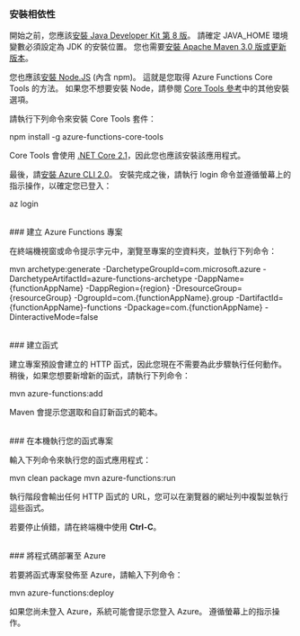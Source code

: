 ### <a name="install-dependencies"></a>安裝相依性

開始之前，您應該<a href="https://go.microsoft.com/fwlink/?linkid=2016706" target="_blank">安裝 Java Developer Kit 第 8 版</a>。 請確定 JAVA_HOME 環境變數必須設定為 JDK 的安裝位置。 您也需要<a href="https://go.microsoft.com/fwlink/?linkid=2016384" target="_blank">安裝 Apache Maven 3.0 版或更新版本</a>。

您也應該<a href="https://go.microsoft.com/fwlink/?linkid=2016195" target="_blank">安裝 Node.JS</a> (內含 npm)。 這就是您取得 Azure Functions Core Tools 的方法。 如果您不想要安裝 Node，請參閱 <a href="https://go.microsoft.com/fwlink/?linkid=2016192" target="_blank">Core Tools 參考</a>中的其他安裝選項。

請執行下列命令來安裝 Core Tools 套件：

<MarkdownHighlighter>npm install -g azure-functions-core-tools</MarkdownHighlighter>

Core Tools 會使用 <a href="https://go.microsoft.com/fwlink/?linkid=2016373" target="_blank">.NET Core 2.1</a>，因此您也應該安裝該應用程式。

最後，請<a href="https://go.microsoft.com/fwlink/?linkid=2016701" target="_blank">安裝 Azure CLI 2.0</a>。 安裝完成之後，請執行 login 命令並遵循螢幕上的指示操作，以確定您已登入：

<MarkdownHighlighter>az login</MarkdownHighlighter>

<br/>
### <a name="create-an-azure-functions-project"></a>建立 Azure Functions 專案

在終端機視窗或命令提示字元中，瀏覽至專案的空資料夾，並執行下列命令：

<MarkdownHighlighter>mvn archetype:generate -DarchetypeGroupId=com.microsoft.azure -DarchetypeArtifactId=azure-functions-archetype -DappName={functionAppName} -DappRegion={region} -DresourceGroup={resourceGroup} -DgroupId=com.{functionAppName}.group -DartifactId={functionAppName}-functions -Dpackage=com.{functionAppName} -DinteractiveMode=false</MarkdownHighlighter>

<br/>
### <a name="create-a-function"></a>建立函式

建立專案預設會建立的 HTTP 函式，因此您現在不需要為此步驟執行任何動作。 稍後，如果您想要新增新的函式，請執行下列命令：

<MarkdownHighlighter>mvn azure-functions:add</MarkdownHighlighter>

Maven 會提示您選取和自訂新函式的範本。

<br/>
### <a name="run-your-function-project-locally"></a>在本機執行您的函式專案

輸入下列命令來執行您的函式應用程式：

<MarkdownHighlighter>mvn clean package</MarkdownHighlighter>
<MarkdownHighlighter>mvn azure-functions:run</MarkdownHighlighter>

執行階段會輸出任何 HTTP 函式的 URL，您可以在瀏覽器的網址列中複製並執行這些函式。

若要停止偵錯，請在終端機中使用 **Ctrl-C**。

<br/>
### <a name="deploy-your-code-to-azure"></a>將程式碼部署至 Azure

若要將函式專案發佈至 Azure，請輸入下列命令：

<MarkdownHighlighter>mvn azure-functions:deploy</MarkdownHighlighter>

如果您尚未登入 Azure，系統可能會提示您登入 Azure。 遵循螢幕上的指示操作。
